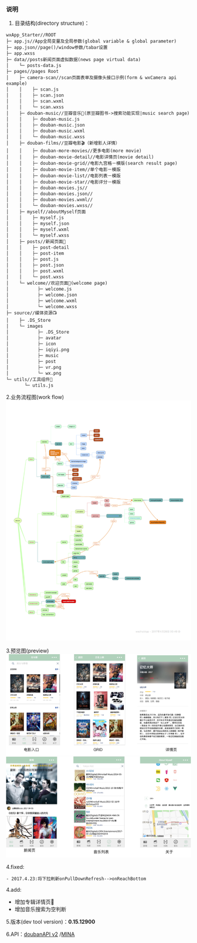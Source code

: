 ### 说明

1. 目录结构(directory structure)：
    
```
wxApp_Starter//ROOT
├─ app.js//App全局变量及全局参数(global variable & global parameter)
├─ app.json//page()/window参数/tabar设置
├─ app.wxss
├─ data//posts新闻页面虚拟数据(news page virtual data)
│    └─ posts-data.js
├─ pages//pages Root
│    ├─ camera-scan//scan页面表单及摄像头接口示例(form & wxCamera api example)
│    │    ├─ scan.js
│    │    ├─ scan.json
│    │    ├─ scan.wxml
│    │    └─ scan.wxss
│    ├─ douban-music//豆瓣音乐🎵(原豆瓣图书->搜索功能实现|music search page)
│    │    ├─ douban-music.js
│    │    ├─ douban-music.json
│    │    ├─ douban-music.wxml
│    │    └─ douban-music.wxss
│    ├─ douban-films//豆瓣电影🎬（新增影人详情）
│    │    ├─ douban-more-movies//更多电影(more movie)
│    │    ├─ douban-movie-detail//电影详情页(movie detail)
│    │    ├─ douban-movie-grid//电影九宫格－模版(search result page)
│    │    ├─ douban-movie-item//单个电影－模版
│    │    ├─ douban-movie-list//电影列表－模版
│    │    ├─ douban-movie-star//电影评分－模版
│    │    ├─ douban-movies.js//
│    │    ├─ douban-movies.json//
│    │    ├─ douban-movies.wxml//
│    │    └─ douban-movies.wxss//
│    ├─ myself//aboutMyself页面
│    │    ├─ myself.js
│    │    ├─ myself.json
│    │    ├─ myself.wxml
│    │    └─ myself.wxss
│    ├─ posts//新闻页面📰
│    │    ├─ post-detail
│    │    ├─ post-item
│    │    ├─ post.js
│    │    ├─ post.json
│    │    ├─ post.wxml
│    │    └─ post.wxss
│    └─ welcome//欢迎页面👏(welcome page)
│           ├─ welcome.js
│           ├─ welcome.json
│           ├─ welcome.wxml
│           └─ welcome.wxss
├─ source//媒体资源📺
│    ├─ .DS_Store
│    └─ images
│           ├─ .DS_Store
│           ├─ avatar
│           ├─ icon
│           ├─ iqiyi.png
│           ├─ music
│           ├─ post
│           ├─ vr.png
│           └─ wx.png
└─ utils//工具组件🔧
       └─ utils.js
```
2.业务流程图(work flow)
    ![image](./source/preview/printme.png)

3.预览图(preview)
    ![image](./source/preview/prev02.png)
    ![image](./source/preview/prev01.png)

4.fixed:

    - 2017.4.23:将下拉刷新onPullDownRefresh-->onReachBottom

4.add:

 - 增加专辑详情页💽
 - 增加音乐搜索为空判断


5.版本(dev tool version)：**0.15.12900**

6.API：[doubanAPI v2](https://www.douban.com/group/dbapi/) /[MINA](https://mp.weixin.qq.com/debug/wxadoc/dev/)
